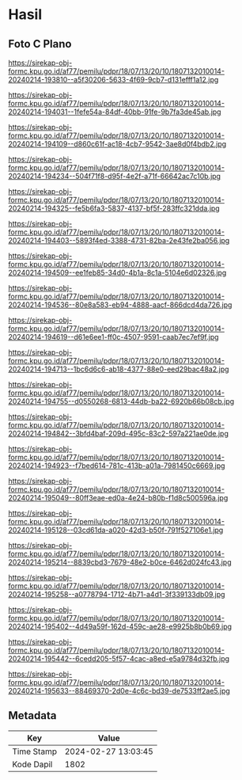# Hasil

## Foto C Plano

https://sirekap-obj-formc.kpu.go.id/af77/pemilu/pdpr/18/07/13/20/10/1807132010014-20240214-193810--a5f30206-5633-4f69-9cb7-d131efff1a12.jpg

https://sirekap-obj-formc.kpu.go.id/af77/pemilu/pdpr/18/07/13/20/10/1807132010014-20240214-194031--1fefe54a-84df-40bb-91fe-9b7fa3de45ab.jpg

https://sirekap-obj-formc.kpu.go.id/af77/pemilu/pdpr/18/07/13/20/10/1807132010014-20240214-194109--d860c61f-ac18-4cb7-9542-3ae8d0f4bdb2.jpg

https://sirekap-obj-formc.kpu.go.id/af77/pemilu/pdpr/18/07/13/20/10/1807132010014-20240214-194234--504f71f8-d95f-4e2f-a71f-66642ac7c10b.jpg

https://sirekap-obj-formc.kpu.go.id/af77/pemilu/pdpr/18/07/13/20/10/1807132010014-20240214-194325--fe5b6fa3-5837-4137-bf5f-283ffc321dda.jpg

https://sirekap-obj-formc.kpu.go.id/af77/pemilu/pdpr/18/07/13/20/10/1807132010014-20240214-194403--5893f4ed-3388-4731-82ba-2e43fe2ba056.jpg

https://sirekap-obj-formc.kpu.go.id/af77/pemilu/pdpr/18/07/13/20/10/1807132010014-20240214-194509--ee1feb85-34d0-4b1a-8c1a-5104e6d02326.jpg

https://sirekap-obj-formc.kpu.go.id/af77/pemilu/pdpr/18/07/13/20/10/1807132010014-20240214-194536--80e8a583-eb94-4888-aacf-866dcd4da726.jpg

https://sirekap-obj-formc.kpu.go.id/af77/pemilu/pdpr/18/07/13/20/10/1807132010014-20240214-194619--d61e6ee1-ff0c-4507-9591-caab7ec7ef9f.jpg

https://sirekap-obj-formc.kpu.go.id/af77/pemilu/pdpr/18/07/13/20/10/1807132010014-20240214-194713--1bc6d6c6-ab18-4377-88e0-eed29bac48a2.jpg

https://sirekap-obj-formc.kpu.go.id/af77/pemilu/pdpr/18/07/13/20/10/1807132010014-20240214-194755--d0550268-6813-44db-ba22-6920b66b08cb.jpg

https://sirekap-obj-formc.kpu.go.id/af77/pemilu/pdpr/18/07/13/20/10/1807132010014-20240214-194842--3bfd4baf-209d-495c-83c2-597a221ae0de.jpg

https://sirekap-obj-formc.kpu.go.id/af77/pemilu/pdpr/18/07/13/20/10/1807132010014-20240214-194923--f7bed614-781c-413b-a01a-7981450c6669.jpg

https://sirekap-obj-formc.kpu.go.id/af77/pemilu/pdpr/18/07/13/20/10/1807132010014-20240214-195049--80ff3eae-ed0a-4e24-b80b-f1d8c500596a.jpg

https://sirekap-obj-formc.kpu.go.id/af77/pemilu/pdpr/18/07/13/20/10/1807132010014-20240214-195128--03cd61da-a020-42d3-b50f-791f527106e1.jpg

https://sirekap-obj-formc.kpu.go.id/af77/pemilu/pdpr/18/07/13/20/10/1807132010014-20240214-195214--8839cbd3-7679-48e2-b0ce-6462d024fc43.jpg

https://sirekap-obj-formc.kpu.go.id/af77/pemilu/pdpr/18/07/13/20/10/1807132010014-20240214-195258--a0778794-1712-4b71-a4d1-3f339133db09.jpg

https://sirekap-obj-formc.kpu.go.id/af77/pemilu/pdpr/18/07/13/20/10/1807132010014-20240214-195402--4d49a59f-162d-459c-ae28-e9925b8b0b69.jpg

https://sirekap-obj-formc.kpu.go.id/af77/pemilu/pdpr/18/07/13/20/10/1807132010014-20240214-195442--6cedd205-5f57-4cac-a8ed-e5a9784d32fb.jpg

https://sirekap-obj-formc.kpu.go.id/af77/pemilu/pdpr/18/07/13/20/10/1807132010014-20240214-195633--88469370-2d0e-4c6c-bd39-de7533ff2ae5.jpg


## Metadata

| Key        | Value               |
| ---------- | ------------------- |
| Time Stamp | 2024-02-27 13:03:45 |
| Kode Dapil | 1802                |



